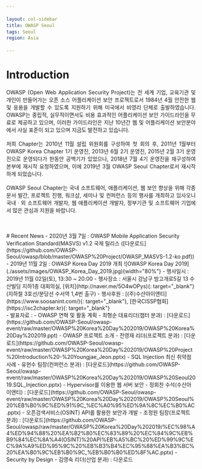 ```yaml
---

layout: col-sidebar
title: OWASP Seoul
tags: Seoul
region: Asia

---
```



# Introduction

<p style='text-align: justify;'>
OWASP (Open Web Application Security Project)는 전 세계 기업, 교육기관 및 개인이 만들어가는 오픈 소스 어플리케이션 보안 프로젝트로서 1984년 4월 안전한 웹 및 응용을 개발할 수 있도록 지원하기 위해 미국에서 비영리 단체로 출발하였습니다. OWASP는 중립적, 실무적이면서도 비용 효과적인 어플리케이션 보안 가이드라인을 무료로 제공하고 있으며, 이러한 가이드라인은 지난 10년간 웹 및 어플리케이션 보안분야에서 사실 표준이 되고 있으며 지금도 발전하고 있습니다.<br>
<br>
저희 Chapter는 2010년 11월 설립 위원회를 구성하여 첫 회의 후, 2011년 1월부터 OWASP Korea Chapter 1기 운영진, 2013년 6월 2기 운영진, 2015년 2월 3기 운영진으로 운영되다가 한동안 공백기가 있었으나, 2018년 7월 4기 운영진을 재구성하여 본부에 재시작 요청하였으며, 이에 2019년 3월 OWASP Seoul Chapter로서 재시작하게 되었습니다.<br>
<br>
OWASP Seoul Chapter는 국내 소프트웨어, 애플리케이션, 웹 보안 향상을 위해 각종 문서 발간, 프로젝트 진행, 워크샵, 세미나 및 컨퍼런스 등의 행사를 개최하고 있사오니 국내ㆍ외 소프트웨어 개발자, 웹 애플리케이션 개발자, 정부기관 및 소프트웨어 기업에서 많은 관심과 지원을 바랍니다.
</p>
<br>
<br>
# Recent News
- 2020년 3월 7일 : OWASP Mobile Application Security Verification Standard(MASVS) v1.2 국제 릴리스 ([다운로드](https://github.com/OWASP-Seoul/owasp/blob/master/OWASP%20Project/OWASP_MASVS-1.2-ko.pdf))
- 2019년 11월 2일 : OWASP Korea Day 2019 개최
  ![OWASP Korea Day 2019](./assets/images/OWASP_Korea_Day_2019.jpg){width="80%"}
  - 행사일시 : 2019년 11월 02일(토), 13:30 ~ 20:00
  - 행사장소 : 서울시 강남구 밤고개로5길 13 수산빌딩 지하1층 대회의실, [위치](http://naver.me/5O4wOPys){: target="_blank"} (지하철 3호선/분당선 수서역 1,4번 출구)
  - 행사후원 : [(주)수산아이앤티](https://www.soosanint.com/){: target="_blank"}, [한국CISSP협회](https://isc2chapter.kr){: target="_blank"}<br>
  - 발표자료 :
    - OWASP 연혁 및 활동 계획 - 최형순 대표리더(챕터 분과) : [다운로드](https://github.com/OWASP-Seoul/owasp-event/raw/master/OWASP%20Korea%20Day%202019/OWASP%20Korea%20Day%202019.ppt)
    - OWASP 프로젝트 소개 - 전영재 리더(프로젝트 분과) : [다운로드](https://github.com/OWASP-Seoul/owasp-event/raw/master/OWASP%20Korea%20Day%202019/OWASP%20Project%20Introduction%20-%20Youngjae_Jeon.pptx)
    - SQL Injection 최신 취약점 사례 - 유현수 팀장(컨퍼런스 분과) : [다운로드](https://github.com/OWASP-Seoul/owasp-event/raw/master/OWASP%20Korea%20Day%202019/OWASP%20Seoul2019.SQL_Injection.pptx)
    - Hypervisor를 이용한 웹 서버 보안 - 정회찬 수석(수산아이앤티) : [다운로드](https://github.com/OWASP-Seoul/owasp-event/raw/master/OWASP%20Korea%20Day%202019/OWASP%20Seoul%20%EB%B0%9C%ED%91%9C_%EC%A0%95%ED%9A%8C%EC%B0%AC.pptx)
    - 오픈검색서비스(OSINT) API를 활용한 보안과 개발 - 조정원 팀장(프로젝트 분과) : [다운로드](https://github.com/OWASP-Seoul/owasp/raw/master/OWASP%20Korea%20Day%202019/%EC%98%A4%ED%94%88%20%EA%B2%80%EC%83%89%20%EC%84%9C%EB%B9%84%EC%8A%A4(OSINT)%20API%EB%A5%BC%20%ED%99%9C%EC%9A%A9%ED%95%9C%20%EB%B3%B4%EC%95%88%EA%B3%BC%20%EA%B0%9C%EB%B0%9C_%EB%B0%B0%ED%8F%AC.pptx)
    - Security by Design - 김영숙 리더(산업 분과) : 다운로드
